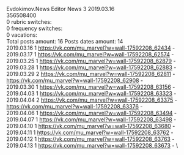 Evdokimov.News	Editor News 3 2019.03.16\
356508400\
0 rubric switches:\
0 frequency switches:\
0 vacations:\
Total posts amount: 16	Posts dates amount: 14\
2019.03.16 1 https://vk.com/mu_marvel?w=wall-17592208_62434 - \
2019.03.17 1 https://vk.com/mu_marvel?w=wall-17592208_62574 - \
2019.03.25 1 https://vk.com/mu_marvel?w=wall-17592208_62879 - \
2019.03.28 1 https://vk.com/mu_marvel?w=wall-17592208_62883 - \
2019.03.29 2 https://vk.com/mu_marvel?w=wall-17592208_62811 - https://vk.com/mu_marvel?w=wall-17592208_62908 - \
2019.03.30 1 https://vk.com/mu_marvel?w=wall-17592208_63156 - \
2019.04.03 1 https://vk.com/mu_marvel?w=wall-17592208_63323 - \
2019.04.04 2 https://vk.com/mu_marvel?w=wall-17592208_63375 - https://vk.com/mu_marvel?w=wall-17592208_63376 - \
2019.04.06 1 https://vk.com/mu_marvel?w=wall-17592208_63494 - \
2019.04.07 1 https://vk.com/mu_marvel?w=wall-17592208_63498 - \
2019.04.10 1 https://vk.com/mu_marvel?w=wall-17592208_63680 - \
2019.04.11 1 https://vk.com/mu_marvel?w=wall-17592208_63762 - \
2019.04.12 1 https://vk.com/mu_marvel?w=wall-17592208_63763 - \
2019.04.13 1 https://vk.com/mu_marvel?w=wall-17592208_63673 - \
